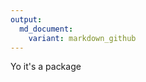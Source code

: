 ```yaml
---
output:
  md_document:
    variant: markdown_github
---
```


<!-- README.md is generated from README.Rmd. Please edit that file -->



Yo it's a package
